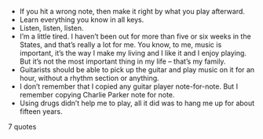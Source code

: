 - If you hit a wrong note, then make it right by what you play afterward.
 - Learn everything you know in all keys.
 - Listen, listen, listen.
 - I’m a little tired. I haven’t been out for more than five or six weeks in the States, and that’s really a lot for me. You know, to me, music is important, it’s the way I make my living and I like it and I enjoy playing. But it’s not the most important thing in my life – that’s my family.
 - Guitarists should be able to pick up the guitar and play music on it for an hour, without a rhythm section or anything.
 - I don’t remember that I copied any guitar player note-for-note. But I remember copying Charlie Parker note for note.
 - Using drugs didn’t help me to play, all it did was to hang me up for about fifteen years.

7 quotes
